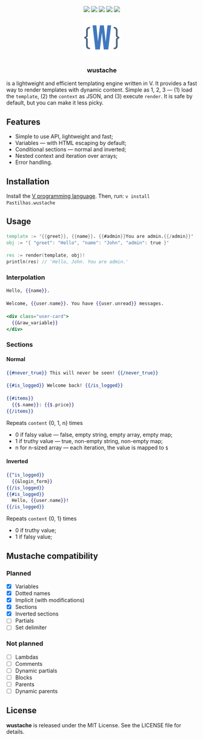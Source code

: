 <div align="center">

[![](https://img.shields.io/badge/Vlang-gray?style=for-the-badge&logo=v)](https://vlang.io/)
[![](https://img.shields.io/badge/WORK%20IN%20PROGRESS-%20rgb(255%2C%20172%2C%2028)%20?style=for-the-badge)](#)
[![](https://img.shields.io/github/forks/Pastilhas/wustache.svg?style=for-the-badge)](#)
[![](https://img.shields.io/github/stars/Pastilhas/wustache.svg?style=for-the-badge)](#)
[![](https://img.shields.io/github/license/Pastilhas/wustache.svg?style=for-the-badge)](#)
  
[![](wustache.png)]()
  
### wustache

</div>

is a lightweight and efficient templating engine written in V. It provides a fast way to render templates with dynamic content. Simple as 1, 2, 3 &mdash; (1) load the `template`, (2) the `context` as JSON, and (3) execute `render`. It is safe by default, but you can make it less picky.

## Features

- Simple to use API, lightweight and fast;
- Variables &mdash; with HTML escaping by default;
- Conditional sections &mdash; normal and inverted;
- Nested context and iteration over arrays;
- Error handling.

## Installation

Install the [V programming language](https://vlang.io/). Then, run:
`v install Pastilhas.wustache`

## Usage

```v
template := '{{greet}}, {{name}}. {{#admin}}You are admin.{{/admin}}'
obj := '{ "greet": "Hello", "name": "John", "admin": true }'

res := render(template, obj)!
println(res) // 'Hello, John. You are admin.'
```

### Interpolation

```mustache
Hello, {{name}}.

Welcome, {{user.name}}. You have {{user.unread}} messages.

<div class="user-card">
  {{&raw_variable}}
</div>
```

### Sections

#### Normal
```mustache
{{#never_true}} This will never be seen! {{/never_true}}

{{#is_logged}} Welcome back! {{/is_logged}}

{{#items}}
  {{$.name}}: {{$.price}}
{{/items}}
```

Repeats `content` {0, 1, n} times
- 0 if falsy value &mdash; false, empty string, empty array, empty map;
- 1 if truthy value &mdash; true, non-empty string, non-empty map;
- n for n-sized array &mdash; each iteration, the value is mapped to `$`

#### Inverted

```mustache
{{^is_logged}}
  {{&login_form}}
{{/is_logged}}
{{#is_logged}}
  Hello, {{user.name}}!
{{/is_logged}}
```

Repeats `content` {0, 1} times
- 0 if truthy value;
- 1 if falsy value;

## Mustache compatibility

### Planned

- [X] Variables
- [X] Dotted names
- [X] Implicit (with modifications)
- [X] Sections 
- [X] Inverted sections
- [ ] Partials
- [ ] Set delimiter

### Not planned

- [ ] Lambdas
- [ ] Comments
- [ ] Dynamic partials
- [ ] Blocks
- [ ] Parents
- [ ] Dynamic parents

## License

**wustache** is released under the MIT License. See the LICENSE file for details.
